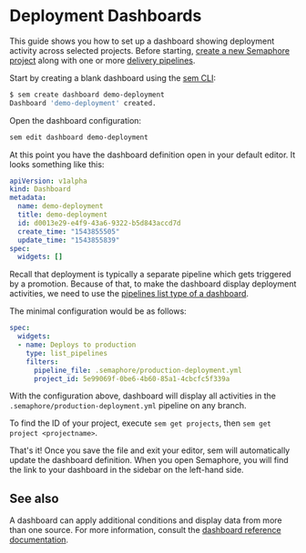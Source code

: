 # Deployment Dashboards

This guide shows you how to set up a dashboard showing deployment activity
across selected projects.
Before starting, [create a new Semaphore project][create-project]
along with one or more [delivery pipelines][promotions-guide].

Start by creating a blank dashboard using the [sem CLI][sem-ref]:

``` bash
$ sem create dashboard demo-deployment
Dashboard 'demo-deployment' created.
```

Open the dashboard configuration:

``` bash
sem edit dashboard demo-deployment
```

At this point you have the dashboard definition open in your default editor.
It looks something like this:

``` yaml
apiVersion: v1alpha
kind: Dashboard
metadata:
  name: demo-deployment
  title: demo-deployment
  id: d0013e29-e4f9-43a6-9322-b5d843accd7d
  create_time: "1543855505"
  update_time: "1543855839"
spec:
  widgets: []
```

Recall that deployment is typically a separate pipeline which gets triggered
by a promotion. Because of that, to make the dashboard display deployment
activities, we need to use the
[pipelines list type of a dashboard][pipelines-dashboard].

The minimal configuration would be as follows:

``` yaml
spec:
  widgets:
  - name: Deploys to production
    type: list_pipelines
    filters:
      pipeline_file: .semaphore/production-deployment.yml
      project_id: 5e99069f-0be6-4b60-85a1-4cbcfc5f339a
```

With the configuration above, dashboard will display all activities in the
`.semaphore/production-deployment.yml` pipeline on any branch.

To find the ID of your project, execute `sem get projects`, then
`sem get project <projectname>`.

That's it! Once you save the file and exit your editor, sem will automatically
update the dashboard definition. When you open Semaphore, you will find
the link to your dashboard in the sidebar on the left-hand side.

## See also

A dashboard can apply additional conditions and display data from more than one
source. For more information, consult the
[dashboard reference documentation][dashboard-ref].

[create-project]: https://docs.semaphoreci.com/article/63-your-first-project
[promotions-guide]: https://docs.semaphoreci.com/article/67-deploying-with-promotions
[sem-ref]: https://docs.semaphoreci.com/article/53-sem-reference
[pipelines-dashboard]: https://docs.semaphoreci.com/article/60-dashboards-yaml-reference#pipelines-list
[dashboard-ref]: https://docs.semaphoreci.com/article/60-dashboards-yaml-reference
